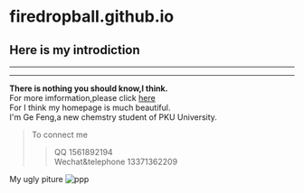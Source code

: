 # firedropball.github.io
## Here is my introdiction
******  
****
**There is nothing you should know,I think.**  
For more imformation,please click [here](https://firedropball.github.io)  
For I think my homepage is much beautiful.  
I'm Ge Feng,a new chemstry student of PKU University.
>To connect me  
>>QQ 1561892194  
>>Wechat&telephone 13371362209  
  
  My ugly piture
![ppp](http://firedropball.github.io/a20180920193521.jpg)
